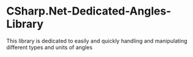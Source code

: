 # CSharp.Net-Dedicated-Angles-Library
This library is dedicated to easily and quickly handling and manipulating different types and units of angles
